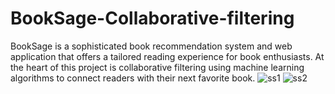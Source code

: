 # BookSage-Collaborative-filtering
BookSage is a sophisticated book recommendation system and web application that offers a tailored reading experience for book enthusiasts. At the heart of this project is collaborative filtering using machine learning algorithms to connect readers with their next favorite book.
![ss1](https://github.com/907Aditya/BookSage-Collaborative-filtering/assets/124469611/08a03122-024a-40c6-a308-b9467351f281)
![ss2](https://github.com/907Aditya/BookSage-Collaborative-filtering/assets/124469611/f29cc37e-8cec-4f43-9178-48258e330c31)

